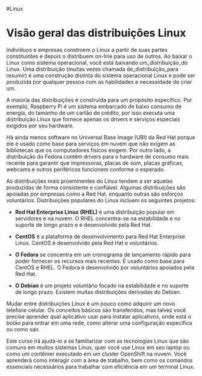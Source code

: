 #Linux 
# Visão geral das distribuições Linux

Indivíduos e empresas constroem o Linux a partir de suas partes constituintes e depois o distribuem on-line para uso de outros. Ao baixar o Linux como sistema operacional, você está baixando um_distribuição_do Linux. Uma distribuição (muitas vezes chamada de_distribuição_para resumir) é uma construção distinta do sistema operacional Linux e pode ser produzida por qualquer pessoa com as habilidades e necessidade de criar um.

A maioria das distribuições é construída para um propósito específico. Por exemplo, Raspberry Pi é um sistema embarcado de baixo consumo de energia, do tamanho de um cartão de crédito, por isso executa uma distribuição Linux que fornece apenas os drivers e serviços especiais exigidos por seu hardware.

Há ainda menos software no Universal Base Image (UBI) da Red Hat porque ele é usado como base para serviços em nuvem que não exigem as bibliotecas que os computadores físicos exigem. Por outro lado, a distribuição do Fedora contém drivers para o hardware de consumo mais recente para garantir que impressoras, placas de som, placas gráficas, webcams e outros periféricos funcionem conforme o esperado.

As distribuições mais proeminentes do Linux tendem a ser aquelas produzidas de forma consistente e confiável. Algumas distribuições são apoiadas por empresas como a Red Hat, enquanto outras são esforços voluntários. Distribuições populares do Linux incluem os seguintes projetos:

- **Red Hat Enterprise Linux (RHEL)** é uma distribuição popular em servidores e na nuvem. O RHEL concentra-se na estabilidade e no suporte de longo prazo e é desenvolvido pela Red Hat.
    
- **CentOS** é a plataforma de desenvolvimento para Red Hat Enterprise Linux. CentOS é desenvolvido pela Red Hat e voluntários.
    
- **O Fedora** se concentra em um cronograma de lançamento rápido para poder fornecer os recursos mais recentes. É usado como base para CentOS e RHEL. O Fedora é desenvolvido por voluntários apoiados pela Red Hat.
    
- **O Debian** é um projeto voluntário focado na estabilidade e no suporte de longo prazo. Existem muitas distribuições derivadas do Debian.
    

Mudar entre distribuições Linux é um pouco como adquirir um novo telefone celular. Os conceitos básicos são transferidos, mas talvez você precise aprender qual aplicativo usar para instalar aplicativos, onde está o botão para entrar em uma rede, como alterar uma configuração específica ou como sair.

Este curso irá ajudá-lo a se familiarizar com as tecnologias Linux que são comuns em muitos sistemas Linux, quer você use Linux em seu laptop ou como um contêiner executado em um cluster OpenShift na nuvem. Você aprenderá como interagir com a área de trabalho, bem como os comandos essenciais necessários para trabalhar com eficiência em um terminal Linux.













